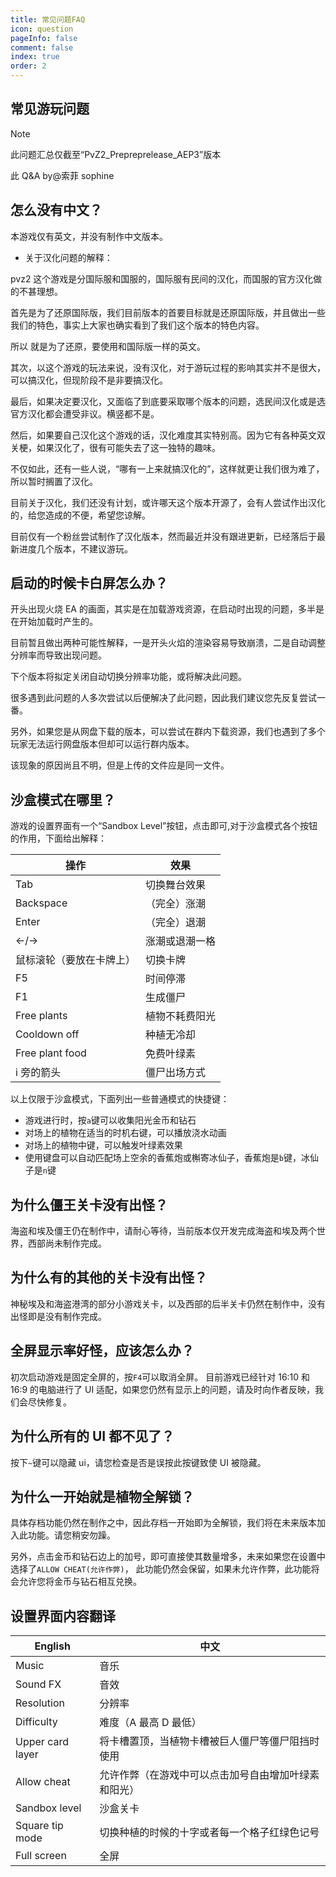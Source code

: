 ```yaml
---
title: 常见问题FAQ
icon: question
pageInfo: false
comment: false
index: true
order: 2
---
```


## 常见游玩问题

> [!note]
> 此问题汇总仅截至“PvZ2_Prepreprelease_AEP3”版本
>
> 此 Q&A by@索菲 sophine

## 怎么没有中文？

本游戏仅有英文，并没有制作中文版本。

- 关于汉化问题的解释：

pvz2 这个游戏是分国际服和国服的，国际服有民间的汉化，而国服的官方汉化做的不甚理想。

首先是为了还原国际版，我们目前版本的首要目标就是还原国际版，并且做出一些我们的特色，事实上大家也确实看到了我们这个版本的特色内容。

所以 就是为了还原，要使用和国际版一样的英文。

其次，以这个游戏的玩法来说，没有汉化，对于游玩过程的影响其实并不是很大，可以搞汉化，但现阶段不是非要搞汉化。

最后，如果决定要汉化，又面临了到底要采取哪个版本的问题，选民间汉化或是选官方汉化都会遭受非议。横竖都不是。

然后，如果要自己汉化这个游戏的话，汉化难度其实特别高。因为它有各种英文双关梗，如果汉化了，很有可能失去了这一独特的趣味。

不仅如此，还有一些人说，“哪有一上来就搞汉化的”，这样就更让我们很为难了，所以暂时搁置了汉化。

目前关于汉化，我们还没有计划，或许哪天这个版本开源了，会有人尝试作出汉化的，给您造成的不便，希望您谅解。

目前仅有一个粉丝尝试制作了汉化版本，然而最近并没有跟进更新，已经落后于最新进度几个版本，不建议游玩。

## 启动的时候卡白屏怎么办？

开头出现火烧 EA 的画面，其实是在加载游戏资源，在启动时出现的问题，多半是在开始加载时产生的。

目前暂且做出两种可能性解释，一是开头火焰的渲染容易导致崩溃，二是自动调整分辨率而导致出现问题。

下个版本将拟定关闭自动切换分辨率功能，或将解决此问题。

很多遇到此问题的人多次尝试以后便解决了此问题，因此我们建议您先反复尝试一番。

另外，如果您是从网盘下载的版本，可以尝试在群内下载资源，我们也遇到了多个玩家无法运行网盘版本但却可以运行群内版本。

该现象的原因尚且不明，但是上传的文件应是同一文件。

## 沙盒模式在哪里？

游戏的设置界面有一个“Sandbox Level”按钮，点击即可,对于沙盒模式各个按钮的作用，下面给出解释：

| 操作                     | 效果           |
| ------------------------ | -------------- |
| Tab                      | 切换舞台效果   |
| Backspace                | （完全）涨潮   |
| Enter                    | （完全）退潮   |
| ←/→                      | 涨潮或退潮一格 |
| 鼠标滚轮（要放在卡牌上） | 切换卡牌       |
| F5                       | 时间停滞       |
| F1                       | 生成僵尸       |
| Free plants              | 植物不耗费阳光 |
| Cooldown off             | 种植无冷却     |
| Free plant food          | 免费叶绿素     |
| i 旁的箭头               | 僵尸出场方式   |

以上仅限于沙盒模式，下面列出一些普通模式的快捷键：

- 游戏进行时，按`a`键可以收集阳光金币和钻石
- 对场上的植物在适当的时机右键，可以播放浇水动画
- 对场上的植物中键，可以触发叶绿素效果
- 使用键盘可以自动匹配场上空余的香蕉炮或槲寄冰仙子，香蕉炮是`b`键，冰仙子是`n`键

## 为什么僵王关卡没有出怪？

海盗和埃及僵王仍在制作中，请耐心等待，当前版本仅开发完成海盗和埃及两个世界，西部尚未制作完成。

## 为什么有的其他的关卡没有出怪？

神秘埃及和海盗港湾的部分小游戏关卡，以及西部的后半关卡仍然在制作中，没有出怪即是没有制作完成。

## 全屏显示率好怪，应该怎么办？

初次启动游戏是固定全屏的，按`F4`可以取消全屏。
目前游戏已经针对 16:10 和 16:9 的电脑进行了 UI 适配，如果您仍然有显示上的问题，请及时向作者反映，我们会尽快修复。

## 为什么所有的 UI 都不见了？

按下`~`键可以隐藏 ui，请您检查是否是误按此按键致使 UI 被隐藏。

## 为什么一开始就是植物全解锁？

具体存档功能仍然在制作之中，因此存档一开始即为全解锁，我们将在未来版本加入此功能。请您稍安勿躁。

另外，点击金币和钻石边上的加号，即可直接使其数量增多，未来如果您在设置中选择了`ALLOW CHEAT(允许作弊)`，
此功能仍然会保留，如果未允许作弊，此功能将会允许您将金币与钻石相互兑换。

## 设置界面内容翻译

| English          | 中文                                                 |
| ---------------- | ---------------------------------------------------- |
| Music            | 音乐                                                 |
| Sound FX         | 音效                                                 |
| Resolution       | 分辨率                                               |
| Difficulty       | 难度（A 最高 D 最低）                                |
| Upper card layer | 将卡槽置顶，当植物卡槽被巨人僵尸等僵尸阻挡时使用     |
| Allow cheat      | 允许作弊（在游戏中可以点击加号自由增加叶绿素和阳光） |
| Sandbox level    | 沙盒关卡                                             |
| Square tip mode  | 切换种植的时候的十字或者每一个格子红绿色记号         |
| Full screen      | 全屏                                                 |
